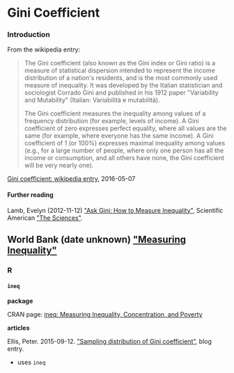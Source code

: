 # Gini Coefficient

### Introduction

From the wikipedia entry:

>The Gini coefficient (also known as the Gini index or Gini ratio) is a measure of statistical dispersion intended to represent the income distribution of a nation's residents, and is the most commonly used measure of inequality. It was developed by the Italian statistician and sociologist Corrado Gini and published in his 1912 paper "Variability and Mutability" (Italian: Variabilità e mutabilità).
>
>The Gini coefficient measures the inequality among values of a frequency distribution (for example, levels of income). A Gini coefficient of zero expresses perfect equality, where all values are the same (for example, where everyone has the same income). A Gini coefficient of 1 (or 100%) expresses maximal inequality among values (e.g., for a large number of people, where only one person has all the income or consumption, and all others have none, the Gini coefficient will be very nearly one).

[Gini coefficient: wikipedia entry](https://en.wikipedia.org/wiki/Gini_coefficient), 2016-05-07

#### Further reading

Lamb, Evelyn (2012-11-12) ["Ask Gini: How to Measure Inequality"](http://www.scientificamerican.com/article/ask-gini/), Scientific American ["The Sciences"](http://www.scientificamerican.com/the-sciences/).

World Bank (date unknown) ["Measuring Inequality"](http://go.worldbank.org/W2TRRD1PP0)
---
### R

#### `ineq`

**package**


CRAN page: [ineq: Measuring Inequality, Concentration, and Poverty](https://cran.r-project.org/web/packages/ineq/index.html)


**articles**

Ellis, Peter. 2015-09-12. ["Sampling distribution of Gini coefficient"](http://ellisp.github.io/blog/2015/09/12/inequality-stats-distributions/), blog entry.
* uses `ineq`




